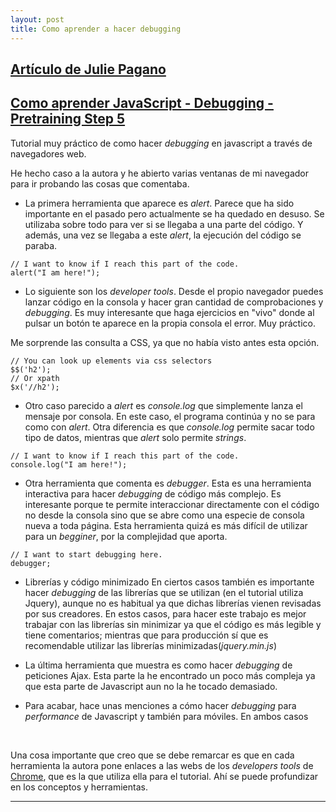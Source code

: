 ```yaml
---
layout: post
title: Como aprender a hacer debugging
---
```

## [Artículo de Julie Pagano](http://juliepagano.com/blog/2014/05/18/javascript-debugging-for-beginners/)
## [**Como aprender JavaScript -  Debugging - Pretraining Step 5**](http://MentoringJS.com)
Tutorial muy práctico de como hacer _debugging_ en javascript a través de navegadores web.

He hecho caso a la autora y he abierto varias ventanas de mi navegador para ir probando las cosas que comentaba.

- La primera herramienta que aparece es _alert_. Parece que ha sido importante en el pasado pero actualmente se ha quedado en desuso. Se utilizaba sobre todo para ver si se llegaba a una parte del código. Y además, una vez se llegaba a este _alert_, la ejecución del código se paraba.

```
// I want to know if I reach this part of the code.
alert("I am here!");
```

- Lo siguiente son los _developer tools_. Desde el propio navegador puedes lanzar código en la consola y hacer gran cantidad de comprobaciones y _debugging_.
Es muy interesante que haga ejercicios en "vivo" donde al pulsar un botón te aparece en la propia consola el error. Muy práctico.

Me sorprende las consulta a CSS, ya que no había visto antes esta opción.
```
// You can look up elements via css selectors
$$('h2');
// Or xpath
$x('//h2');
```
- Otro caso parecido a _alert_ es _console.log_ que simplemente lanza el mensaje por consola. En este caso, el programa continúa y no se para como con _alert_.
Otra diferencia es que _console.log_ permite sacar todo tipo de datos, mientras que _alert_ solo permite _strings_.

```
// I want to know if I reach this part of the code.
console.log("I am here!");
```

- Otra herramienta que comenta es _debugger_. Esta es una herramienta interactiva para hacer _debugging_ de código más complejo. Es interesante porque te permite interaccionar directamente con el código no desde la consola sino que se abre como una especie de consola nueva a toda página. Esta herramienta quizá es más difícil de utilizar para un _begginer_, por la complejidad que aporta.

```
// I want to start debugging here.
debugger;

```

- Librerías y código minimizado
En ciertos casos también es importante hacer _debugging_ de las librerías que se utilizan (en el tutorial utiliza Jquery), aunque no es habitual ya que dichas librerías vienen revisadas por sus creadores. En estos casos, para hacer este trabajo es mejor trabajar con las librerías sin minimizar ya que el código es más legible y tiene comentarios; mientras que para producción sí que es recomendable utilizar las librerías minimizadas(_jquery.min.js_)

- La última herramienta que muestra es como hacer _debugging_ de peticiones Ajax. Esta parte la he encontrado un poco más compleja ya que esta parte de Javascript aun no la he tocado demasiado.

- Para acabar, hace unas menciones a cómo hacer _debugging_ para _performance_ de Javascript y también para móviles. En ambos casos
<br>

Una cosa importante que creo que se debe remarcar es que en cada herramienta la autora pone enlaces a las webs de los _developers tools_ de [Chrome](https://developers.google.com/web/tools/chrome-devtools/?utm_source=dcc&utm_medium=redirect&utm_campaign=2016q3), que es la que utiliza ella para el tutorial. Ahí se puede profundizar en los conceptos y herramientas.

---
